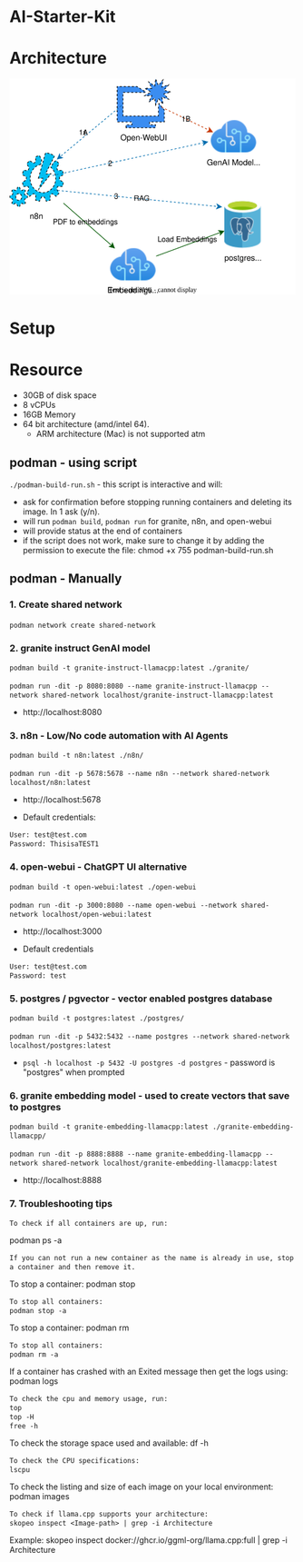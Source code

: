 # AI-Starter-Kit

# Architecture
![Architecture](architecture.svg)


# Setup

# Resource

- 30GB of disk space
- 8 vCPUs
- 16GB Memory
- 64 bit architecture (amd/intel 64). 
  - ARM architecture (Mac) is not supported atm

## podman - using script
`./podman-build-run.sh` - this script is interactive and will:
- ask for confirmation before stopping running containers and deleting its image. In 1 ask (y/n).
- will run `podman build`, `podman run` for granite, n8n, and open-webui
- will provide status at the end of containers
- if the script does not work, make sure to change it by adding the permission to execute the file: chmod +x 755 podman-build-run.sh

## podman - Manually

### 1. Create shared network
`podman network create shared-network`

### 2. granite instruct GenAI model
```
podman build -t granite-instruct-llamacpp:latest ./granite/

podman run -dit -p 8080:8080 --name granite-instruct-llamacpp --network shared-network localhost/granite-instruct-llamacpp:latest
```

- http://localhost:8080

### 3. n8n - Low/No code automation with AI Agents
```
podman build -t n8n:latest ./n8n/

podman run -dit -p 5678:5678 --name n8n --network shared-network localhost/n8n:latest
```

- http://localhost:5678

- Default credentials:
```
User: test@test.com
Password: ThisisaTEST1
```

### 4. open-webui - ChatGPT UI alternative

```
podman build -t open-webui:latest ./open-webui 

podman run -dit -p 3000:8080 --name open-webui --network shared-network localhost/open-webui:latest
```

- http://localhost:3000

- Default credentials
```
User: test@test.com
Password: test
```

### 5. postgres / pgvector - vector enabled postgres database
```
podman build -t postgres:latest ./postgres/

podman run -dit -p 5432:5432 --name postgres --network shared-network localhost/postgres:latest
```

- `psql -h localhost -p 5432 -U postgres -d postgres` - password is "postgres" when prompted



### 6. granite embedding model - used to create vectors that save to postgres
```
podman build -t granite-embedding-llamacpp:latest ./granite-embedding-llamacpp/

podman run -dit -p 8888:8888 --name granite-embedding-llamacpp --network shared-network localhost/granite-embedding-llamacpp:latest
```

- http://localhost:8888

### 7. Troubleshooting tips 
```
To check if all containers are up, run:
```
podman ps -a
```
If you can not run a new container as the name is already in use, stop a container and then remove it.
```
To stop a container:
podman stop <container-name>
```
To stop all containers:
podman stop -a

```
To stop a container:
podman rm <container-name>
```
To stop all containers:
podman rm -a

``` 
If a container has crashed with an Exited message then get the logs using: 
podman logs <container-name>
```
To check the cpu and memory usage, run:
top
top -H
free -h
```
To check the storage space used and available:
df -h
```
To check the CPU specifications:
lscpu
``` 
To check the listing and size of each image on your local environment: 
podman images
```
To check if llama.cpp supports your architecture:
skopeo inspect <Image-path> | grep -i Architecture
```
Example:
skopeo inspect docker://ghcr.io/ggml-org/llama.cpp:full | grep -i Architecture

